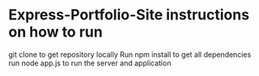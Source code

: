 # Express-Portfolio-Site instructions on how to run
git clone to get repository locally
Run npm install to get all dependencies
run node app.js to run the server and application
